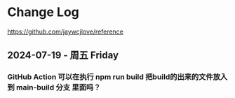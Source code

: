 # Change Log
https://github.com/jaywcjlove/reference




## 2024-07-19 - 周五 Friday
### GitHub Action 可以在执行 npm run build 把build的出来的文件放入 到 main-build 分支 里面吗？




